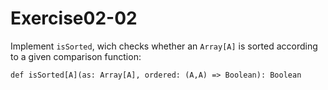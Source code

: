 # Exercise02-02

Implement ```isSorted```, wich checks whether an ```Array[A]``` is sorted according to a given comparison function:

```def isSorted[A](as: Array[A], ordered: (A,A) => Boolean): Boolean```
